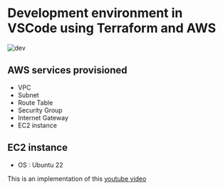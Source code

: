 # Development environment in VSCode using Terraform and AWS

![dev](https://ngaih.tech/images/terraform/dev.png)

## AWS services provisioned
- VPC
- Subnet
- Route Table
- Security Group
- Internet Gateway
- EC2 instance

## EC2 instance
- OS : Ubuntu 22

This is an implementation of this [youtube video](https://youtu.be/iRaai1IBlB0)